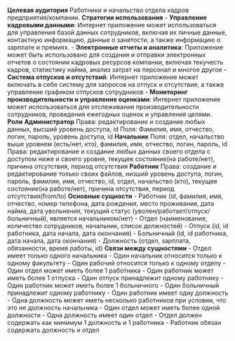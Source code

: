 **Целевая аудитория**
	Работники и начальство отдела кадров предприятия/компании. 
**Стратегии использования** 
	- **Управление кадровыми данными**: Интернет приложение может использоваться для управления базой данных сотрудников, включая их личные данные, контактную информацию, данные о занятости, а также информацию о зарплате и премиях. 
	- **Электронные отчеты и аналитика**: Приложение может быть использовано для создания и отправки электронных отчетов о состоянии кадровых ресурсов компании, включая текучесть кадров, статистику найма, анализ затрат на персонал и многое другое
	- **Система отпусков и отсутствий**: Интернет приложение может включать в себя систему для запросов на отпуск и отсутствия, а также управление графиком отпусков сотрудников
	- **Мониторинг производительности и управление оценками**: Интернет приложение может использоваться для отслеживания производительности сотрудников, проведения ежегодных оценок и управления целями.
**Роли**
	**Администратор**
		Права: редактирование и создание любых данных, высший уровень доступа, id
		Поля: Фамилия, имя, отчество, логин, пароль, уровень доступа, id
	**Начальник** 
		Поля: отдел, начальство выше уровнем (есть/нет, кто), фамилия, имя, отчество, логин, пароль, id
		Права: редактирование и создание любых данных своего отдела с доступом ниже и своего уровня, текущее состояние(на работе/нет), причина отсутствия, период отсутствия
	**Работник** 
		Права: создание и редактирование только своих файлов, низший уровень доступа, логин, пароль, фамилия, имя, отчество, id, отдел, начальство (кто), текущее состояние(на работе/нет), причина отсутствия, период отсутствия(from/to)
**Основные сущности**
	- Работник (id, фамилия, имя, отчество, номер телефона, дата рождения, место проживания, дата найма, дата увольнения, текущий статус (уволен/работает/отпуск/больничный), является начальником/нет)
	- Отдел (наименование, количество сотрудников, начальник, список должностей)
	- Отпуск (id, id работника, дата начала, дата окончания)
	- Больничный (id, id работника, дата начала, дата окончания)
	- Должность (отдел, зарплата, обязанности, время работы, id)
**Связи между сущностями**
	- Отдел имеет только одного начальника
	- Один начальник относится только к одному факультету
	- Один рабочий относится только к одному отделу
	- Один отдел может иметь более 1 работника
	- Один работник может иметь более 1 отпуска
	- Один отпуск принадлежит одному работнику
	- Один работник может иметь более 1 больничного
	- Один больничный принадлежит одному работнику
	- Один работник имеет одну должность
	- Одна должность может иметь несколько работников при условии, что это не должность начальника
	- Один отдел может иметь более одной должности
	- Одна должность имеет один отдел
	- Отдел должен содержать как минимум 1 должность и 1 работника
	- Работник обязан содержать должность и отдел